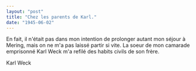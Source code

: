 ```yaml
---
layout: "post"
title: "Chez les parents de Karl."
date: "1945-06-02"
---
```


En fait, il n'était pas dans mon intention de prolonger autant mon séjour à Mering, mais on ne m'a pas laissé partir si vite. La soeur de mon camarade emprisonné Karl Weck m'a refilé des habits civils de son frère.


<div class="histoire"></div>

<div class="commentaire">Karl Weck</div>